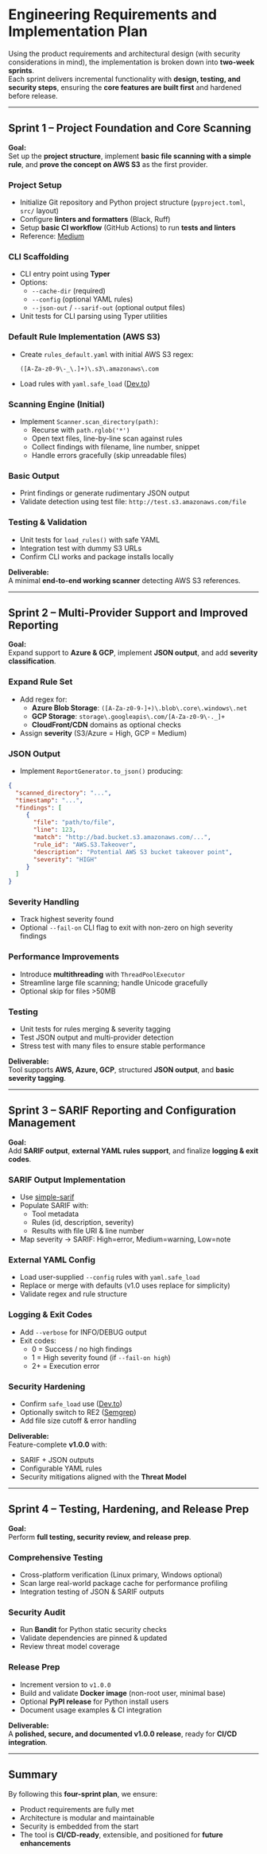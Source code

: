 # Engineering Requirements and Implementation Plan

Using the product requirements and architectural design (with security considerations in mind), the implementation is broken down into **two-week sprints**.  
Each sprint delivers incremental functionality with **design, testing, and security steps**, ensuring the **core features are built first** and hardened before release.

---

## Sprint 1 – Project Foundation and Core Scanning

**Goal:**  
Set up the **project structure**, implement **basic file scanning with a simple rule**, and **prove the concept on AWS S3** as the first provider.

### Project Setup
- Initialize Git repository and Python project structure (`pyproject.toml`, `src/` layout)  
- Configure **linters and formatters** (Black, Ruff)  
- Setup **basic CI workflow** (GitHub Actions) to run **tests and linters**  
- Reference: [Medium](https://medium.com/@Mr_Pepe/setting-your-python-project-up-for-success-in-2024-365e53f7f31e)

### CLI Scaffolding
- CLI entry point using **Typer**  
- Options:  
  - `--cache-dir` (required)  
  - `--config` (optional YAML rules)  
  - `--json-out` / `--sarif-out` (optional output files)  
- Unit tests for CLI parsing using Typer utilities

### Default Rule Implementation (AWS S3)
- Create `rules_default.yaml` with initial AWS S3 regex:  
  ```regex
  ([A-Za-z0-9\-_\.]+)\.s3\.amazonaws\.com
  ```
- Load rules with `yaml.safe_load` ([Dev.to](https://dev.to/fkkarakurt/be-careful-when-using-yaml-in-python-there-may-be-security-vulnerabilities-3cdb))

### Scanning Engine (Initial)
- Implement `Scanner.scan_directory(path)`:
  - Recurse with `path.rglob('*')`  
  - Open text files, line-by-line scan against rules  
  - Collect findings with filename, line number, snippet  
  - Handle errors gracefully (skip unreadable files)

### Basic Output
- Print findings or generate rudimentary JSON output  
- Validate detection using test file: `http://test.s3.amazonaws.com/file`

### Testing & Validation
- Unit tests for `load_rules()` with safe YAML  
- Integration test with dummy S3 URLs  
- Confirm CLI works and package installs locally

**Deliverable:**  
A minimal **end-to-end working scanner** detecting AWS S3 references.

---

## Sprint 2 – Multi-Provider Support and Improved Reporting

**Goal:**  
Expand support to **Azure & GCP**, implement **JSON output**, and add **severity classification**.

### Expand Rule Set
- Add regex for:  
  - **Azure Blob Storage**: `([A-Za-z0-9-]+)\.blob\.core\.windows\.net`  
  - **GCP Storage**: `storage\.googleapis\.com/[A-Za-z0-9\-._]+`  
  - **CloudFront/CDN** domains as optional checks
- Assign **severity** (S3/Azure = High, GCP = Medium)

### JSON Output
- Implement `ReportGenerator.to_json()` producing:
```json
{
  "scanned_directory": "...",
  "timestamp": "...",
  "findings": [
     {
       "file": "path/to/file",
       "line": 123,
       "match": "http://bad.bucket.s3.amazonaws.com/...",
       "rule_id": "AWS.S3.Takeover",
       "description": "Potential AWS S3 bucket takeover point",
       "severity": "HIGH"
     }
  ]
}
```

### Severity Handling
- Track highest severity found  
- Optional `--fail-on` CLI flag to exit with non-zero on high severity findings

### Performance Improvements
- Introduce **multithreading** with `ThreadPoolExecutor`  
- Streamline large file scanning; handle Unicode gracefully  
- Optional skip for files >50MB

### Testing
- Unit tests for rules merging & severity tagging  
- Test JSON output and multi-provider detection  
- Stress test with many files to ensure stable performance

**Deliverable:**  
Tool supports **AWS, Azure, GCP**, structured **JSON output**, and **basic severity tagging**.

---

## Sprint 3 – SARIF Reporting and Configuration Management

**Goal:**  
Add **SARIF output**, **external YAML rules support**, and finalize **logging & exit codes**.

### SARIF Output Implementation
- Use [simple-sarif](https://pypi.org/project/simple-sarif/)  
- Populate SARIF with:  
  - Tool metadata  
  - Rules (id, description, severity)  
  - Results with file URI & line number  
- Map severity → SARIF: High=error, Medium=warning, Low=note

### External YAML Config
- Load user-supplied `--config` rules with `yaml.safe_load`  
- Replace or merge with defaults (v1.0 uses replace for simplicity)  
- Validate regex and rule structure

### Logging & Exit Codes
- Add `--verbose` for INFO/DEBUG output  
- Exit codes:  
  - 0 = Success / no high findings  
  - 1 = High severity found (if `--fail-on high`)  
  - 2+ = Execution error  

### Security Hardening
- Confirm `safe_load` use ([Dev.to](https://dev.to/fkkarakurt/be-careful-when-using-yaml-in-python-there-may-be-security-vulnerabilities-3cdb))  
- Optionally switch to RE2 ([Semgrep](https://semgrep.dev/docs/writing-rules/rule-ideas))  
- Add file size cutoff & error handling

**Deliverable:**  
Feature-complete **v1.0.0** with:  
- SARIF + JSON outputs  
- Configurable YAML rules  
- Security mitigations aligned with the **Threat Model**

---

## Sprint 4 – Testing, Hardening, and Release Prep

**Goal:**  
Perform **full testing, security review, and release prep**.

### Comprehensive Testing
- Cross-platform verification (Linux primary, Windows optional)  
- Scan large real-world package cache for performance profiling  
- Integration testing of JSON & SARIF outputs

### Security Audit
- Run **Bandit** for Python static security checks  
- Validate dependencies are pinned & updated  
- Review threat model coverage

### Release Prep
- Increment version to `v1.0.0`  
- Build and validate **Docker image** (non-root user, minimal base)  
- Optional **PyPI release** for Python install users  
- Document usage examples & CI integration

**Deliverable:**  
A **polished, secure, and documented v1.0.0 release**, ready for **CI/CD integration**.

---

## Summary

By following this **four-sprint plan**, we ensure:  
- Product requirements are fully met  
- Architecture is modular and maintainable  
- Security is embedded from the start  
- The tool is **CI/CD-ready**, extensible, and positioned for **future enhancements**
